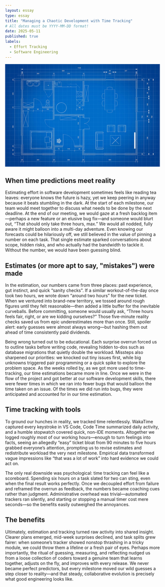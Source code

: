 ```yaml
---
layout: essay
type: essay
title: "Managing a Chaotic Development with Time Tracking"
# All dates must be YYYY-MM-DD format!
date: 2025-05-11
published: true
labels:
  - Effort Tracking
  - Software Engineering
---
```


<img width="600px" class="rounded float-start pe-4" src="../img/blueprints.jpg">

## When time predictions meet reality

Estimating effort in software development sometimes feels like reading tea leaves: everyone knows the future is hazy, yet we keep peering in anyway because it beats stumbling in the dark. At the start of each milestone, our team would meet together to discuss what needs to be done by the next deadline. At the end of our meeting, we would gaze at a fresh backlog item—perhaps a new feature or an elusive bug fix—and someone would blurt out, “That should only take three hours, max.” We would all nodded, fully aware it might balloon into a multi-day adventure. Even knowing our forecasts could be hilariously off, we still believed in the value of pinning a number on each task. That single estimate sparked conversations about scope, hidden risks, and who actually had the bandwidth to tackle it. Without the number, we would have been guessing blind.

## Estimates (or more apt to say, "mistakes") were made

In the estimation, our numbers came from three places: past experience, gut instinct, and quick “sanity checks". If a similar workout-of-the-day once took two hours, we wrote down “around two hours” for the new ticket. When we ventured into brand-new territory, we tossed around rough figures until they felt reasonable—then added a little buffer for the inevitable curveballs. Before committing, someone would usually ask, “Three hours feels fair, right, or are we kidding ourselves?” Those five-minute reality checks saved us from epic underestimates more than once. Still, spoiler alert: early guesses were almost always wrong—but hashing them out ahead of time consistently paid dividends.

Being wrong turned out to be educational. Each surprise overrun forced us to outline tasks before writing code, revealing hidden to-dos such as database migrations that quietly double the workload. Missteps also sharpened our priorities: we knocked out tiny issues first, while big unknowns triggered pair programming or a quick spike to explore the problem space. As the weeks rolled by, as we got more used to time-tracking, our time estimations became more in line. Once we were in the flow of the project and got better at our software development skills, there were fewer times in which we ran into fewer bugs that would balloon the time taken on an issue. Of the times we did run into bugs, they were anticipated and accounted for in our time estimation.

## Time tracking with tools

To ground our hunches in reality, we tracked time relentlessly. WakaTime captured every keystroke in VS Code, Code Time summarized daily activity, and a humble stopwatch covered quick, non-IDE moments. Altogether we logged roughly most of our working hours—enough to turn feelings into facts, seeing an allegedly “easy” ticket bloat from 90 minutes to five hours grabbed everyone’s attention, prompting us to revise estimates and redistribute workload the very next milestone. Empirical data transformed vague impressions like “that was a lot of work” into hard evidence we could act on.

The only real downside was psychological: time tracking can feel like a scoreboard. Spending six hours on a task slated for two can sting, even when the final result works perfectly. Once we decoupled effort from failure and reframed the overrun as feedback, the numbers became coaching cues rather than judgment. Administrative overhead was trivial—automated trackers ran silently, and starting or stopping a manual timer cost mere seconds—so the benefits easily outweighed the annoyances.

## The benefits

Ultimately, estimation and tracking turned raw activity into shared insight. Clearer plans emerged, mid-week surprises declined, and task splits grew fairer: when someone’s tracker showed nonstop thrashing in a tricky module, we could throw them a lifeline or a fresh pair of eyes. Perhaps more importantly, the ritual of guessing, measuring, and reflecting nudged us from a loose collection of coders toward a genuine team that learns together, adjusts on the fly, and improves with every release. We never became perfect predictors, but every milestone moved our wild guesses a step closer to reality—and that steady, collaborative evolution is precisely what good engineering looks like.
